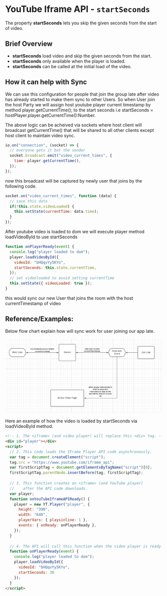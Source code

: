 # YouTube Iframe API - ``startSeconds``

The property **startSeconds** lets you skip the given seconds from the start of video.

## Brief Overview

- **startSeconds** load video and skip the given seconds from the start.
- **startSeconds** only available when the player is loaded.
- **startSeconds** can be called at the initial load of the video.

## How it can help with Sync

We can use this configuration for people that join the group late after video has already started to make them sync to other Users.
So when User join the host Party we will assign host youtube player current timestamp by method player.getCurrentTime(); to the start seconds i.e startSeconds = hostPlayer.player.getCurrentTime():Number.

The above logic can be acheived via sockets where host client will broadcast getCurrentTime() that will be shared to all other clients except host client to maintain video sync.

```js
io.on("connection", (socket) => {
  // everyone gets it but the sender
  socket.broadcast.emit("video_current_times", {
    time: player.getCurrentTime(),
  });
});
```

now this broadcast will be captured by newly user that joins by the following code.

```js
socket.on("video_current_times", function (data) {
  // save this data
  if(!this.state.videoLoaded) {
    this.setState(currentTime: data.time);
  }
});
```

After youtube video is loaded to dom we will execute player method loadVideoById to use startSeconds
```js
function onPlayerReady(event) {
  console.log("player loaded to dom");
  player.loadVideoById({
    videoId: "bHQqvYy5KYo",
    startSeconds: this.state.currentTime,
  });
  // set videoloaded to avoid setting currentTime
  this.setState({ videoLoaded: true });
}
```
this would sync our new User that joins the room with the host currentTimestamp of video

## Reference/Examples:

Below flow chart explain how will sync work for user joining our app late.

![alternative text](images/start-second-sync-flow.png)

Here an example of how the video is loaded by startSeconds via loadVideoById method.

```html
<!-- 1. The <iframe> (and video player) will replace this <div> tag. -->
<div id="player"></div>
<script>
  // 2. This code loads the IFrame Player API code asynchronously.
  var tag = document.createElement("script");
  tag.src = "https://www.youtube.com/iframe_api";
  var firstScriptTag = document.getElementsByTagName("script")[0];
  firstScriptTag.parentNode.insertBefore(tag, firstScriptTag);

  // 3. This function creates an <iframe> (and YouTube player)
  //    after the API code downloads.
  var player;
  function onYouTubeIframeAPIReady() {
    player = new YT.Player("player", {
      height: "390",
      width: "640",
      playerVars: { playsinline: 1 },
      events: { onReady: onPlayerReady },
    });
  }

  // 4. The API will call this function when the video player is ready.
  function onPlayerReady(event) {
    console.log("player loaded to dom");
    player.loadVideoById({
      videoId: "bHQqvYy5KYo",
      startSeconds: 30
    });
  }
</script>
```
